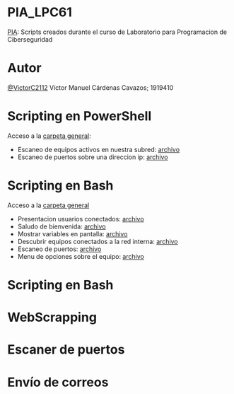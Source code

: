 # PIA_LPC61
[PIA](https://github.com/VictorC2112/PIA_LPC61/tree/main): Scripts creados durante el curso de Laboratorio para Programacion de Ciberseguridad

# Autor
[@VictorC2112](https://github.com/VictorC2112) Víctor Manuel Cárdenas Cavazos; 1919410

# Scripting en PowerShell
Acceso a la [carpeta general](https://github.com/VictorC2112/PIA_LPC61/tree/main/Escaner_Puertos):
- Escaneo de equipos activos en nuestra subred: [archivo](https://github.com/VictorC2112/PIA_LPC61/blob/main/Escaner_Puertos/scan_alivev2.ps1)
- Escaneo de puertos sobre una direccion ip: [archivo](https://github.com/VictorC2112/PIA_LPC61/blob/main/Escaner_Puertos/scan_portv1.ps1)

# Scripting en Bash
Acceso a la [carpeta general](https://github.com/VictorC2112/PIA_LPC61/tree/main/Scripts_BASH)
- Presentacion usuarios conectados: [archivo](https://github.com/VictorC2112/PIA_LPC61/blob/main/Scripts_BASH/welcome.sh)
- Saludo de bienvenida: [archivo](https://github.com/VictorC2112/PIA_LPC61/blob/main/Scripts_BASH/bro.sh)
- Mostrar variables en pantalla: [archivo](https://github.com/VictorC2112/PIA_LPC61/blob/main/Scripts_BASH/number.sh)
- Descubrir equipos conectados a la red interna: [archivo](https://github.com/VictorC2112/PIA_LPC61/blob/main/Scripts_BASH/netdiscover.sh)
- Escaneo de puertos: [archivo](https://github.com/VictorC2112/PIA_LPC61/blob/main/Scripts_BASH/portscanv1.sh)
- Menu de opciones sobre el equipo: [archivo](https://github.com/VictorC2112/PIA_LPC61/blob/main/Scripts_BASH/superscan.sh)

# Scripting en Bash

# WebScrapping

# Escaner de puertos

# Envío de correos
